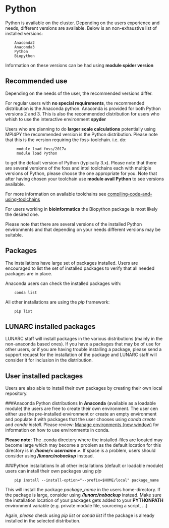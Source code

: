 # Python

Python is available on the cluster. Depending on the users experience and needs, different versions are available. Below is an non-exhaustive list of installed versions:

        Anaconda2 
        Anaconda3
        Python
        Biopython
        
Information on these versions can be had using **module spider version**



## Recommended use

Depending on the needs of the user, the recommended versions differ.

For regular users with **no special requirements**, the recommended distribution is the Anaconda python. Anaconda is provided for both Python versions 2 and 3. This is also the recommended distribution for users who whish to use the interactive environment **spyder** 

Users who are planning to do **larger scale calculations** potentially using MPI4PY the recommended version is the Python distribution. Please note that this is the version requiring the foss-toolchain. i.e. do:
        
         module load foss/2017a
         module load Python

to get the default version of Python (typically 3.x). 
Please note that there are several versions of the foss and intel toolchains each with multiple versions of Python, please choose the one appropriate for you. Note that after having chosen your toolchain use **module avail Python** to see versions available.

For more information on available toolchains see [compiling-code-and-using-toolchains](http://lunarc-documentation.readthedocs.io/en/latest/aurora_modules/#compiling-code-and-using-toolchains)

For users working in **bioinformatics** the Biopython package is most likely the desired one.

Please note that there are several versions of the installed Python environments and that depending on your needs different versions may be suitable. 

## Packages

The installations have large set of packages installed. Users are encouraged to list the set of installed packages to verify that all needed packages are in place.

Anaconda users can check the installed packages with:

        conda list

All other installations are using the *pip* framework:

        pip list

## LUNARC installed packages

LUNARC staff will install packages in the various distributions (mainly in the non-anaconda based ones). If you have a packages that may be of use for other users, or if you are having trouble installing a package, please send a support request for the installation of the package and LUNARC staff will consider it for inclusion in the distribution. 

## User installed packages

Users are also able to install their own packages by creating their own local repository.

###Anaconda Python distributions
In **Anaconda** (available as a loadable module) the users are free to create their own environment. The user cen either use the pre-installed environment or create an empty environment and populate it with packages that the user chooses using *conda create* and *conda install*. Please review: <a target="_blank" href="https://conda.io/docs/user-guide/tasks/manage-environments.html"> Manage environments (new window)</a> for information on how to use environments in conda. 

**Please note:** The .conda directory where the installed-files are located may become large which may become a problem as the default location for this directory is in ***/home/< username >***. If space is a problem, users should consider using ***/lunarc/nobackup*** instead.

###Python installations
In all other installations (default or loadable module) users can install their own packages using *pip*

        pip install --install-option="--prefix=$HOME/local" package_name

This will install the package *package_name* in the users home-directory. If the package is large, consider using ***/lunarc/nobackup*** instead.  Make sure the installation location of your packages gets added to your **PYTHONPATH** environment variable (e.g. private module file, sourceing a script, ...)

Again, *please* check using *pip list* or *conda list* if the package is already installed in the selected distribution. 

